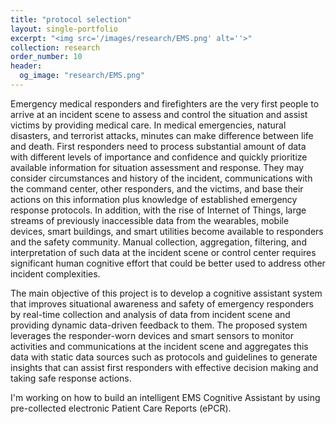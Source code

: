 ```yaml
---
title: "protocol selection"
layout: single-portfolio
excerpt: "<img src='/images/research/EMS.png' alt=''>"
collection: research
order_number: 10
header: 
  og_image: "research/EMS.png"
---
```


Emergency medical responders and firefighters are the very first people to arrive at an incident scene to assess and control the situation and assist victims by providing medical care. In medical emergencies, natural disasters, and terrorist attacks, minutes can make difference between life and death. First responders need to process substantial amount of data with different levels of importance and confidence and quickly prioritize available information for situation assessment and response. They may consider circumstances and history of the incident, communications with the command center, other responders, and the victims, and base their actions on this information plus knowledge of established emergency response protocols. In addition, with the rise of Internet of Things, large streams of previously inaccessible data from the wearables, mobile devices, smart buildings, and smart utilities become available to responders and the safety community. Manual collection, aggregation, filtering, and interpretation of such data at the incident scene or control center requires significant human cognitive effort that could be better used to address other incident complexities.

The main objective of this project is to develop a cognitive assistant system that improves situational awareness and safety of emergency responders by real-time collection and analysis of data from incident scene and providing dynamic data-driven feedback to them. The proposed system leverages the responder-worn devices and smart sensors to monitor activities and communications at the incident scene and aggregates this data with static data sources such as protocols and guidelines to generate insights that can assist first responders with effective decision making and taking safe response actions.  

I'm working on how to build an intelligent EMS Cognitive Assistant by using pre-collected electronic Patient Care Reports (ePCR).

<!-- ## Article

Rob Williams. "Turning the Lights on to Keep Them in the Fold: How Governments Preempt Secession Attempts." *Conflict management and Peace Science*.

> There are many regions that meet the necessary conditions for sovereign governance in the world, but few secessionist conflicts. I argue that this relative paucity of secessionist violence is the result of government preemption of potential secessionist movements. Using cross-national geospatial data from 1992 to 2013, I find that governments invest more, measured via nighttime light emissions, in more secession-prone regions. The same factors that make territory attractive for secession, such as large populations and international borders, also make governments willing to work to retain control of that territory, contributing to the scarcity of separatist civil conflicts.

[Article](https://doi.org/10.1177/07388942211015242){: .btn--research} [Preprint](/files/pdf/research/Turning the Lights on.pdf){: .btn--research} [Supplemental Information](/files/pdf/research/Turning the Lights on SI.pdf){: .btn--research} [Replication Archive](https://journals.sagepub.com/doi/suppl/10.1177/07388942211015242){: .btn--research} [GitHub Repo](https://github.com/jayrobwilliams/conflict-preemption){: .btn--research} [Poster](/files/pdf/research/PSS 2018 Poster.pdf){: .btn--research} -->
